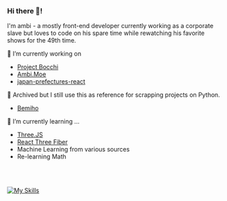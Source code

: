### Hi there 👋!
I'm ambi - a mostly front-end developer currently working as a corporate slave but loves to code
on his spare time while rewatching his favorite shows for the 49th time.

🔭 I’m currently working on
* [Project Bocchi](https://projectbocchi.vercel.app/map)
* [Ambi.Moe](https://ambi.moe/)
* [japan-prefectures-react](https://github.com/iequivocality/japan-prefectures-react)

🤔 Archived but I still use this as reference for scrapping projects on Python.
* [Bemiho](https://github.com/iequivocality/bemiho)

🌱 I’m currently learning ...
* [Three.JS](https://threejs.org/)
* [React Three Fiber](https://r3f.docs.pmnd.rs/getting-started/introduction)
* Machine Learning from various sources
* Re-learning Math

<br>
<br>

[![My Skills](https://skillicons.dev/icons?i=ts,js,html,css,tailwind,nextjs,nodejs,discordjs,angular,electron,pnpm,py,react,vite,threejs,vercel,vscode,bots,gitlab,java,jquery,mysql,npm,&perline=8)](https://skillicons.dev)
